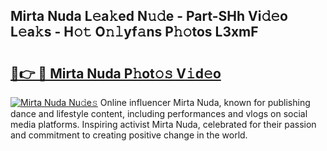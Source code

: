 ## Mirta Nuda L𝚎a𝚔ed N𝚞𝚍e - Part-SHh Vi𝚍𝚎o L𝚎a𝚔s - H𝚘𝚝 O𝚗𝚕yf𝚊ns P𝚑𝚘tos L3xmF

# <h2><a href="http://kf6rmbz.oniu.top/?m=Mirta+Nuda">🔗👉 🔴 Mirta Nuda P𝚑ot𝚘𝚜 V𝚒d𝚎o</a></h2>

[![Mirta Nuda Nu𝚍e𝚜](https://i.imgur.com/0qMVB7G.gif)](http://kf6rmbz.oniu.top/?m=Mirta+Nuda)
Online influencer Mirta Nuda, known for publishing dance and lifestyle content, including performances and vlogs on social media platforms. Inspiring activist Mirta Nuda, celebrated for their passion and commitment to creating positive change in the world.  
